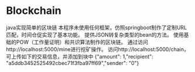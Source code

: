 # Blockchain
java实现简单的区块链
本程序未使用任何框架，仿照springboot制作了定制URL匹配，时间仓促实现了基本功能。
提供JSON转复杂类型的bean的方法。
使用基础的POW（工作量证明）和共识算法制作的区块链。
通过访问http://localhost:5000/mine进行挖矿操作。
访问http://localhost:5000/chain，可上传如下的交易信息，并添加到块中
{"amount": 1,"recipient": "a5ddb3452525492cbec71f3fba97ff69","sender": "0"}
